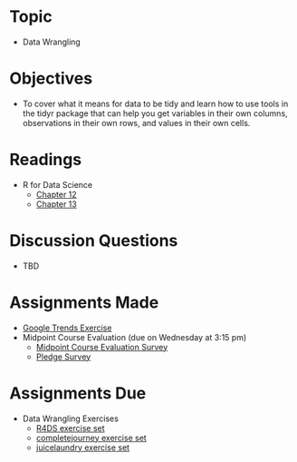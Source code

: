 # Topic

* Data Wrangling

# Objectives

* To cover what it means for data to be tidy and learn how to use tools in the
tidyr package that can help you get variables in their own columns, observations
in their own rows, and values in their own cells.

# Readings

* R for Data Science
   + [Chapter 12][chapter 12]
   + [Chapter 13][chapter 13]

# Discussion Questions

* TBD

# Assignments Made

* [Google Trends Exercise]
* Midpoint Course Evaluation (due on Wednesday at 3:15 pm)
   + [Midpoint Course Evaluation Survey]
   + [Pledge Survey]

# Assignments Due

* Data Wrangling Exercises
   + [R4DS exercise set][r4ds data wrang exercises]
   + [completejourney exercise set][completejourney data wrang exercises]
   + [juicelaundry exercise set][juicelaundry data wrang exercises]

[chapter 12]: https://r4ds.had.co.nz/tidy-data.html
[chapter 13]: https://r4ds.had.co.nz/relational-data.html
[completejourney data wrang exercises]: https://github.com/GCOM7140/completejourney-exercises/blob/master/exercises/04-data-wrangling-exercises.md#data-wrangling-exercises
[google trends exercise]: https://github.com/GCOM7140/juicelaundry-exercises/blob/master/exercises/04-google-trends-exercise.md#google-trends-exercise
[juicelaundry data wrang exercises]: https://github.com/GCOM7140/juicelaundry-exercises/blob/master/exercises/04-data-wrangling-exercises.md#data-wrangling-exercises
[midpoint course evaluation survey]: https://forms.gle/N5pHvQ2YZng4xRAm8
[pledge survey]: https://forms.gle/bFr8KzKeWYUKvwE7A
[r4ds data wrang exercises]: https://github.com/GCOM7140/r4ds-exercises/blob/master/exercises/04-data-wrangling-exercises.md#data-wrangling-exercises